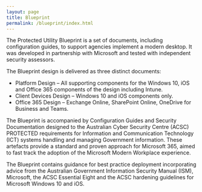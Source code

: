 ```yaml
---
layout: page
title: Blueprint
permalink: /blueprint/index.html
---
```


The Protected Utility Blueprint is a set of documents, including configuration guides, to support agencies implement a modern desktop. It was developed in partnership with Microsoft and tested with independent security assessors. 

The Blueprint design is delivered as three distinct documents:

*	Platform Design – All supporting components for the Windows 10, iOS and Office 365 components of the design including Intune.
*	Client Devices Design – Windows 10 and iOS components only.
*	Office 365 Design – Exchange Online, SharePoint Online, OneDrive for Business and Teams.

The Blueprint is accompanied by Configuration Guides and Security Documentation designed to the Australian Cyber Security Centre (ACSC) PROTECTED requirements for Information and Communication Technology (ICT) systems handling and managing Government information. These artefacts provide a standard and proven approach for Microsoft 365, aimed to fast track the adoption of the Microsoft Modern Workplace experience.

The Blueprint contains guidance for best practice deployment incorporating advice from the Australian Government Information Security Manual (ISM), Microsoft, the ACSC Essential Eight and the ACSC hardening guidelines for Microsoft Windows 10 and iOS. 
